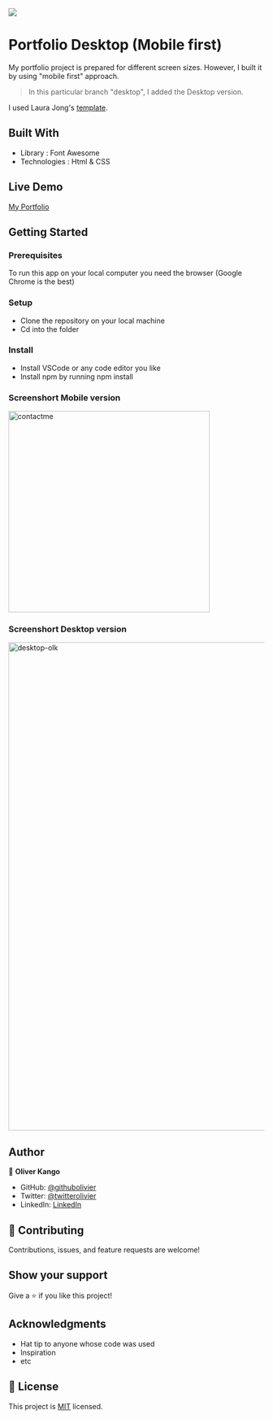![](https://img.shields.io/badge/Microverse-blueviolet)

# Portfolio Desktop (Mobile first)

My portfolio project is prepared for different screen sizes. However, I built it by using "mobile first" approach. 

> In this particular branch "desktop", I added the Desktop version.

I used Laura Jong's [template](https://www.figma.com/file/l7SqJ3ZfkAKih9sFxvWSR4/Microverse-Student-Project-1?node-id=23%3A10.).


## Built With

- Library : Font Awesome
- Technologies : Html & CSS


## Live Demo

[My Portfolio](https://olivier-kango.github.io/portfolio/)


## Getting Started


### Prerequisites

To run this app on your local computer you need the browser (Google Chrome is the best)

### Setup

- Clone the repository on your local machine
- Cd into the folder

### Install

- Install VSCode or any code editor you like
- Install npm by running npm install

### Screenshort Mobile version

<img width="396" margin="0 auto" alt="contactme" src="https://user-images.githubusercontent.com/108806646/186347498-f50cb395-eb72-411e-8850-66639533db3a.png">

### Screenshort Desktop version

<img width="960" alt="desktop-olk" src="https://user-images.githubusercontent.com/108806646/186799151-6348747a-5d3b-48f3-b48d-c1fa7954e703.png">

## Author

👤 **Oliver Kango**

- GitHub: [@githubolivier](https://github.com/Olivier-Kango)
- Twitter: [@twitterolivier](https://twitter.com/olivierkango1)
- LinkedIn: [LinkedIn](https://www.linkedin.com/in/olivier-kango-b990601b8/)

## 🤝 Contributing

Contributions, issues, and feature requests are welcome!


## Show your support

Give a ⭐️ if you like this project!

## Acknowledgments

- Hat tip to anyone whose code was used
- Inspiration
- etc

## 📝 License

This project is [MIT](./LICENSE) licensed.